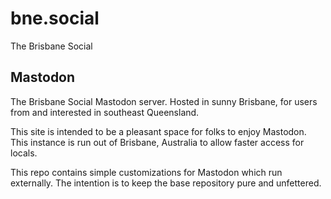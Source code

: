 # bne.social
The Brisbane Social

## Mastodon
The Brisbane Social Mastodon server. Hosted in sunny Brisbane, for users from and interested in southeast Queensland.

This site is intended to be a pleasant space for folks to enjoy Mastodon. This instance is run out of Brisbane, Australia to allow faster access for locals.

This repo contains simple customizations for Mastodon which run externally. The intention is to keep the base repository pure and unfettered.
